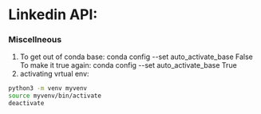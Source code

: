 # Linkedin API:
### Miscellneous
1. To get out of conda base: conda config --set auto_activate_base False
To make it true again: conda config --set auto_activate_base True
2. activating vrtual env:
```bash 
python3 -m venv myvenv
source myvenv/bin/activate
deactivate
```